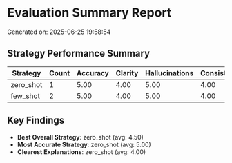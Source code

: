 # Evaluation Summary Report
Generated on: 2025-06-25 19:58:54

## Strategy Performance Summary
| Strategy | Count | Accuracy | Clarity | Hallucinations | Consistency | Overall |
|----------|-------|----------|---------|----------------|-------------|---------|
| zero_shot | 1 | 5.00 | 4.00 | 5.00 | 4.00 | 4.50 |
| few_shot | 2 | 5.00 | 4.00 | 5.00 | 4.00 | 4.50 |

## Key Findings
- **Best Overall Strategy**: zero_shot (avg: 4.50)
- **Most Accurate Strategy**: zero_shot (avg: 5.00)
- **Clearest Explanations**: zero_shot (avg: 4.00)